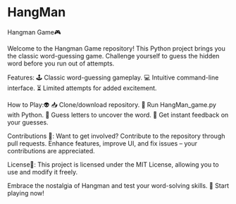 # HangMan
Hangman Game🎮

Welcome to the Hangman Game repository! This Python project brings you the classic word-guessing game. Challenge yourself to guess the hidden word before you run out of attempts.

Features:
🕹️ Classic word-guessing gameplay.
💻 Intuitive command-line interface.
⏳  Limited attempts for added excitement.

How to Play:👽
📥 Clone/download repository.
🐍 Run HangMan_game.py with Python.
🤔 Guess letters to uncover the word.
🔄 Get instant feedback on your guesses.

Contributions 🤝:
Want to get involved? Contribute to the repository through pull requests. Enhance features, improve UI, and fix issues – your contributions are appreciated.

License📜:
This project is licensed under the MIT License, allowing you to use and modify it freely.

Embrace the nostalgia of Hangman and test your word-solving skills.  🧠 Start playing now!
